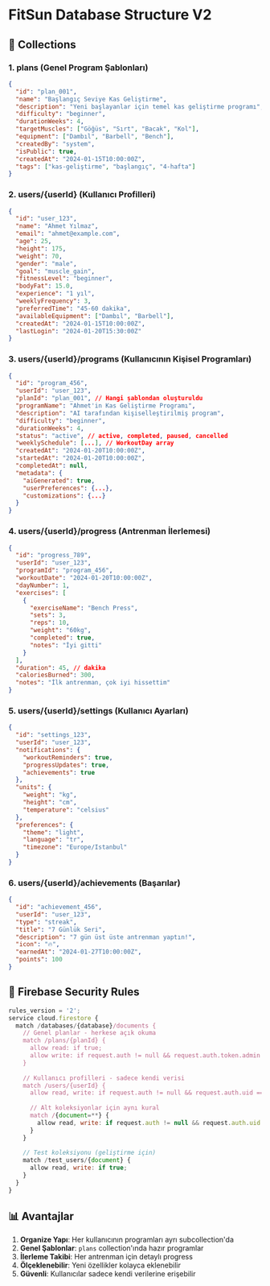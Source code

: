 # FitSun Database Structure V2

## 📁 Collections

### 1. **plans** (Genel Program Şablonları)
```json
{
  "id": "plan_001",
  "name": "Başlangıç Seviye Kas Geliştirme",
  "description": "Yeni başlayanlar için temel kas geliştirme programı",
  "difficulty": "beginner",
  "durationWeeks": 4,
  "targetMuscles": ["Göğüs", "Sırt", "Bacak", "Kol"],
  "equipment": ["Dambıl", "Barbell", "Bench"],
  "createdBy": "system",
  "isPublic": true,
  "createdAt": "2024-01-15T10:00:00Z",
  "tags": ["kas-geliştirme", "başlangıç", "4-hafta"]
}
```

### 2. **users/{userId}** (Kullanıcı Profilleri)
```json
{
  "id": "user_123",
  "name": "Ahmet Yılmaz",
  "email": "ahmet@example.com",
  "age": 25,
  "height": 175,
  "weight": 70,
  "gender": "male",
  "goal": "muscle_gain",
  "fitnessLevel": "beginner",
  "bodyFat": 15.0,
  "experience": "1 yıl",
  "weeklyFrequency": 3,
  "preferredTime": "45-60 dakika",
  "availableEquipment": ["Dambıl", "Barbell"],
  "createdAt": "2024-01-15T10:00:00Z",
  "lastLogin": "2024-01-20T15:30:00Z"
}
```

### 3. **users/{userId}/programs** (Kullanıcının Kişisel Programları)
```json
{
  "id": "program_456",
  "userId": "user_123",
  "planId": "plan_001", // Hangi şablondan oluşturuldu
  "programName": "Ahmet'in Kas Geliştirme Programı",
  "description": "AI tarafından kişiselleştirilmiş program",
  "difficulty": "beginner",
  "durationWeeks": 4,
  "status": "active", // active, completed, paused, cancelled
  "weeklySchedule": [...], // WorkoutDay array
  "createdAt": "2024-01-20T10:00:00Z",
  "startedAt": "2024-01-20T10:00:00Z",
  "completedAt": null,
  "metadata": {
    "aiGenerated": true,
    "userPreferences": {...},
    "customizations": {...}
  }
}
```

### 4. **users/{userId}/progress** (Antrenman İlerlemesi)
```json
{
  "id": "progress_789",
  "userId": "user_123",
  "programId": "program_456",
  "workoutDate": "2024-01-20T10:00:00Z",
  "dayNumber": 1,
  "exercises": [
    {
      "exerciseName": "Bench Press",
      "sets": 3,
      "reps": 10,
      "weight": "60kg",
      "completed": true,
      "notes": "İyi gitti"
    }
  ],
  "duration": 45, // dakika
  "caloriesBurned": 300,
  "notes": "İlk antrenman, çok iyi hissettim"
}
```

### 5. **users/{userId}/settings** (Kullanıcı Ayarları)
```json
{
  "id": "settings_123",
  "userId": "user_123",
  "notifications": {
    "workoutReminders": true,
    "progressUpdates": true,
    "achievements": true
  },
  "units": {
    "weight": "kg",
    "height": "cm",
    "temperature": "celsius"
  },
  "preferences": {
    "theme": "light",
    "language": "tr",
    "timezone": "Europe/Istanbul"
  }
}
```

### 6. **users/{userId}/achievements** (Başarılar)
```json
{
  "id": "achievement_456",
  "userId": "user_123",
  "type": "streak",
  "title": "7 Günlük Seri",
  "description": "7 gün üst üste antrenman yaptın!",
  "icon": "🔥",
  "earnedAt": "2024-01-27T10:00:00Z",
  "points": 100
}
```

## 🔐 Firebase Security Rules

```javascript
rules_version = '2';
service cloud.firestore {
  match /databases/{database}/documents {
    // Genel planlar - herkese açık okuma
    match /plans/{planId} {
      allow read: if true;
      allow write: if request.auth != null && request.auth.token.admin == true;
    }
    
    // Kullanıcı profilleri - sadece kendi verisi
    match /users/{userId} {
      allow read, write: if request.auth != null && request.auth.uid == userId;
      
      // Alt koleksiyonlar için aynı kural
      match /{document=**} {
        allow read, write: if request.auth != null && request.auth.uid == userId;
      }
    }
    
    // Test koleksiyonu (geliştirme için)
    match /test_users/{document} {
      allow read, write: if true;
    }
  }
}
```

## 📊 Avantajlar

1. **Organize Yapı**: Her kullanıcının programları ayrı subcollection'da
2. **Genel Şablonlar**: `plans` collection'ında hazır programlar
3. **İlerleme Takibi**: Her antrenman için detaylı progress
4. **Ölçeklenebilir**: Yeni özellikler kolayca eklenebilir
5. **Güvenli**: Kullanıcılar sadece kendi verilerine erişebilir
